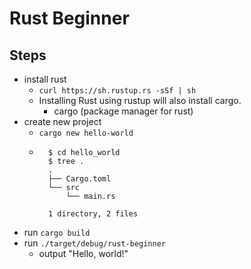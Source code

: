 # Rust Beginner

## Steps
- install rust
  - `curl https://sh.rustup.rs -sSf | sh`
  - Installing Rust using rustup will also install cargo.
    - cargo (package manager for rust) 
- create new project
  - `cargo new hello-world`    
  - ```
      $ cd hello_world
      $ tree .
      .
      ├── Cargo.toml
      └── src
          └── main.rs

      1 directory, 2 files
    ```
- run `cargo build`
- run `./target/debug/rust-beginner`
  - output "Hello, world!"